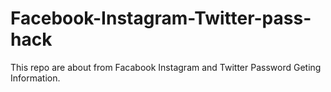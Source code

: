# Facebook-Instagram-Twitter-pass-hack
This repo are about from Facabook Instagram and Twitter Password Geting Information.

